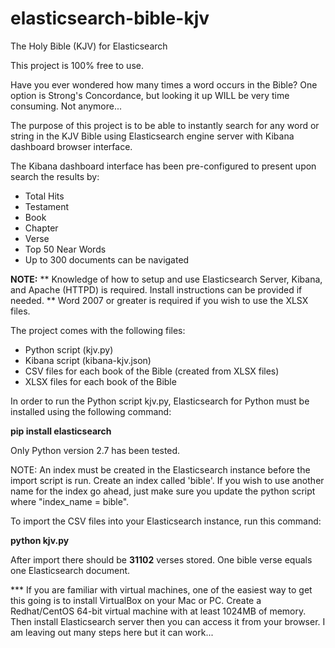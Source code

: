 elasticsearch-bible-kjv
=======================

The Holy Bible (KJV) for Elasticsearch

This project is 100% free to use.

Have you ever wondered how many times a word occurs in the Bible? One option is Strong's Concordance, but looking it up WILL be very time consuming. Not anymore...

The purpose of this project is to be able to instantly search for any word or string in the KJV Bible using Elasticsearch engine server with Kibana dashboard browser interface.

The Kibana dashboard interface has been pre-configured to present upon search the results by:
- Total Hits
- Testament
- Book
- Chapter
- Verse
- Top 50 Near Words
- Up to 300 documents can be navigated

**NOTE:** ** Knowledge of how to setup and use Elasticsearch Server, Kibana, and Apache (HTTPD) is required. Install instructions can be provided if needed.
** Word 2007 or greater is required if you wish to use the XLSX files.

The project comes with the following files:
- Python script (kjv.py)
- Kibana script (kibana-kjv.json)
- CSV files for each book of the Bible (created from XLSX files)
- XLSX files for each book of the Bible

In order to run the Python script kjv.py, Elasticsearch for Python must be installed using the following command:

**pip install elasticsearch**

Only Python version 2.7 has been tested.

NOTE: An index must be created in the Elasticsearch instance before the import script is run. Create an index called 'bible'. If you wish to use another name for the index go ahead, just make sure you update the python script where "index_name = bible".

To import the CSV files into your Elasticsearch instance, run this command:

**python kjv.py**

After import there should be **31102** verses stored. One bible verse equals one Elasticsearch document.

*** If you are familiar with virtual machines, one of the easiest way to get this going is to install VirtualBox on your Mac or PC. Create a Redhat/CentOS 64-bit virtual machine with at least 1024MB of memory. Then install Elasticsearch server then you can access it from your browser. I am leaving out many steps here but it can work...

